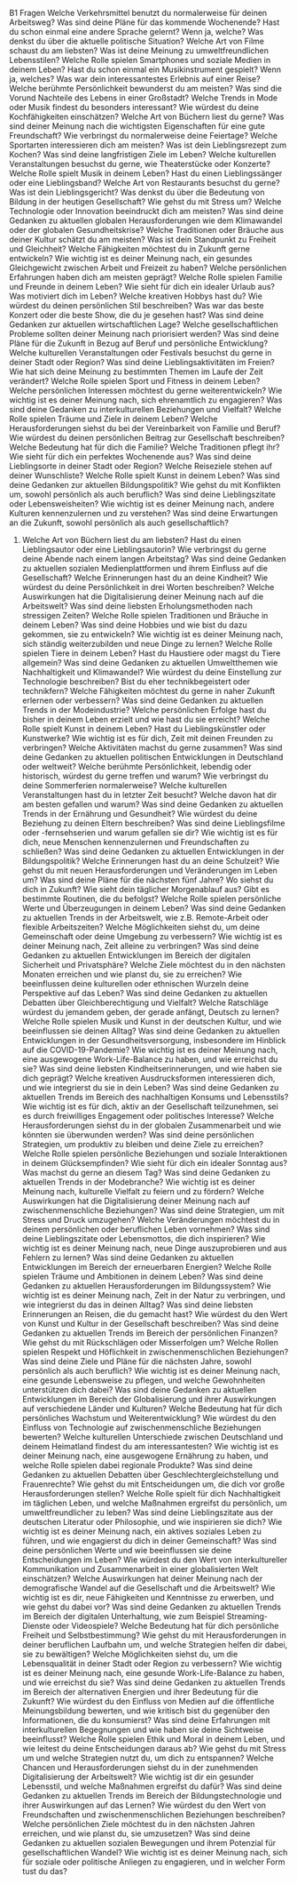  B1 Fragen
 Welche Verkehrsmittel benutzt du normalerweise für deinen Arbeitsweg?
 Was sind deine Pläne für das kommende Wochenende?
 Hast du schon einmal eine andere Sprache gelernt? Wenn ja, welche?
 Was denkst du über die aktuelle politische Situation?
 Welche Art von Filme schaust du am liebsten?
 Was ist deine Meinung zu umweltfreundlichen Lebensstilen?
 Welche Rolle spielen Smartphones und soziale Medien in deinem Leben?
 Hast du schon einmal ein Musikinstrument gespielt? Wenn ja, welches?
 Was war dein interessantestes Erlebnis auf einer Reise?
 Welche berühmte Persönlichkeit bewunderst du am meisten?
 Was sind die Vorund Nachteile des Lebens in einer Großstadt?
 Welche Trends in Mode oder Musik findest du besonders interessant?
 Wie würdest du deine Kochfähigkeiten einschätzen?
 Welche Art von Büchern liest du gerne?
 Was sind deiner Meinung nach die wichtigsten Eigenschaften für eine gute Freundschaft?
 Wie verbringst du normalerweise deine Feiertage?
 Welche Sportarten interessieren dich am meisten?
 Was ist dein Lieblingsrezept zum Kochen?
 Was sind deine langfristigen Ziele im Leben?
 Welche kulturellen Veranstaltungen besuchst du gerne, wie Theaterstücke oder Konzerte?
 Welche Rolle spielt Musik in deinem Leben? Hast du einen Lieblingssänger oder eine Lieblingsband?
 Welche Art von Restaurants besuchst du gerne? Was ist dein Lieblingsgericht?
 Was denkst du über die Bedeutung von Bildung in der heutigen Gesellschaft?
 Wie gehst du mit Stress um?
 Welche Technologie oder Innovation beeindruckt dich am meisten?
 Was sind deine Gedanken zu aktuellen globalen Herausforderungen wie dem Klimawandel oder der globalen Gesundheitskrise?
 Welche Traditionen oder Bräuche aus deiner Kultur schätzt du am meisten?
 Was ist dein Standpunkt zu Freiheit und Gleichheit?
 Welche Fähigkeiten möchtest du in Zukunft gerne entwickeln?
 Wie wichtig ist es deiner Meinung nach, ein gesundes Gleichgewicht zwischen Arbeit und Freizeit zu haben?
 Welche persönlichen Erfahrungen haben dich am meisten geprägt?
 Welche Rolle spielen Familie und Freunde in deinem Leben?
 Wie sieht für dich ein idealer Urlaub aus?
 Was motiviert dich im Leben?
 Welche kreativen Hobbys hast du?
 Wie würdest du deinen persönlichen Stil beschreiben?
 Was war das beste Konzert oder die beste Show, die du je gesehen hast?
 Was sind deine Gedanken zur aktuellen wirtschaftlichen Lage?
 Welche gesellschaftlichen Probleme sollten deiner Meinung nach priorisiert werden?
 Was sind deine Pläne für die Zukunft in Bezug auf Beruf und persönliche Entwicklung?
 Welche kulturellen Veranstaltungen oder Festivals besuchst du gerne in deiner Stadt oder Region?
 Was sind deine Lieblingsaktivitäten im Freien?
 Wie hat sich deine Meinung zu bestimmten Themen im Laufe der Zeit verändert?
 Welche Rolle spielen Sport und Fitness in deinem Leben?
 Welche persönlichen Interessen möchtest du gerne weiterentwickeln?
 Wie wichtig ist es deiner Meinung nach, sich ehrenamtlich zu engagieren?
 Was sind deine Gedanken zu interkulturellen Beziehungen und Vielfalt?
 Welche Rolle spielen Träume und Ziele in deinem Leben?
 Welche Herausforderungen siehst du bei der Vereinbarkeit von Familie und Beruf?
 Wie würdest du deinen persönlichen Beitrag zur Gesellschaft beschreiben?
 Welche Bedeutung hat für dich die Familie? Welche Traditionen pflegt ihr?
 Wie sieht für dich ein perfektes Wochenende aus?
 Was sind deine Lieblingsorte in deiner Stadt oder Region?
 Welche Reiseziele stehen auf deiner Wunschliste?
 Welche Rolle spielt Kunst in deinem Leben?
 Was sind deine Gedanken zur aktuellen Bildungspolitik?
 Wie gehst du mit Konflikten um, sowohl persönlich als auch beruflich?
 Was sind deine Lieblingszitate oder Lebensweisheiten?
 Wie wichtig ist es deiner Meinung nach, andere Kulturen kennenzulernen und zu verstehen?
 Was sind deine Erwartungen an die Zukunft, sowohl persönlich als auch gesellschaftlich?
  1. Welche Art von Büchern liest du am liebsten? Hast du einen Lieblingsautor oder eine Lieblingsautorin?
 Wie verbringst du gerne deine Abende nach einem langen Arbeitstag?
 Was sind deine Gedanken zu aktuellen sozialen Medienplattformen und ihrem Einfluss auf die Gesellschaft?
 Welche Erinnerungen hast du an deine Kindheit?
 Wie würdest du deine Persönlichkeit in drei Worten beschreiben?
 Welche Auswirkungen hat die Digitalisierung deiner Meinung nach auf die Arbeitswelt?
 Was sind deine liebsten Erholungsmethoden nach stressigen Zeiten?
 Welche Rolle spielen Traditionen und Bräuche in deinem Leben?
 Was sind deine Hobbies und wie bist du dazu gekommen, sie zu entwickeln?
 Wie wichtig ist es deiner Meinung nach, sich ständig weiterzubilden und neue Dinge zu lernen?
 Welche Rolle spielen Tiere in deinem Leben? Hast du Haustiere oder magst du Tiere allgemein?
 Was sind deine Gedanken zu aktuellen Umweltthemen wie Nachhaltigkeit und Klimawandel?
 Wie würdest du deine Einstellung zur Technologie beschreiben? Bist du eher technikbegeistert oder technikfern?
 Welche Fähigkeiten möchtest du gerne in naher Zukunft erlernen oder verbessern?
 Was sind deine Gedanken zu aktuellen Trends in der Modeindustrie?
 Welche persönlichen Erfolge hast du bisher in deinem Leben erzielt und wie hast du sie erreicht?
 Welche Rolle spielt Kunst in deinem Leben? Hast du Lieblingskünstler oder Kunstwerke?
 Wie wichtig ist es für dich, Zeit mit deinen Freunden zu verbringen? Welche Aktivitäten machst du gerne zusammen?
 Was sind deine Gedanken zu aktuellen politischen Entwicklungen in Deutschland oder weltweit?
 Welche berühmte Persönlichkeit, lebendig oder historisch, würdest du gerne treffen und warum?
 Wie verbringst du deine Sommerferien normalerweise?
 Welche kulturellen Veranstaltungen hast du in letzter Zeit besucht? Welche davon hat dir am besten gefallen und warum?
 Was sind deine Gedanken zu aktuellen Trends in der Ernährung und Gesundheit?
 Wie würdest du deine Beziehung zu deinen Eltern beschreiben?
 Was sind deine Lieblingsfilme oder -fernsehserien und warum gefallen sie dir?
 Wie wichtig ist es für dich, neue Menschen kennenzulernen und Freundschaften zu schließen?
 Was sind deine Gedanken zu aktuellen Entwicklungen in der Bildungspolitik?
 Welche Erinnerungen hast du an deine Schulzeit?
 Wie gehst du mit neuen Herausforderungen und Veränderungen im Leben um?
 Was sind deine Pläne für die nächsten fünf Jahre? Wo siehst du dich in Zukunft?
 Wie sieht dein täglicher Morgenablauf aus? Gibt es bestimmte Routinen, die du befolgst?
 Welche Rolle spielen persönliche Werte und Überzeugungen in deinem Leben?
 Was sind deine Gedanken zu aktuellen Trends in der Arbeitswelt, wie z.B. Remote-Arbeit oder flexible Arbeitszeiten?
 Welche Möglichkeiten siehst du, um deine Gemeinschaft oder deine Umgebung zu verbessern?
 Wie wichtig ist es deiner Meinung nach, Zeit alleine zu verbringen?
 Was sind deine Gedanken zu aktuellen Entwicklungen im Bereich der digitalen Sicherheit und Privatsphäre?
 Welche Ziele möchtest du in den nächsten Monaten erreichen und wie planst du, sie zu erreichen?
 Wie beeinflussen deine kulturellen oder ethnischen Wurzeln deine Perspektive auf das Leben?
 Was sind deine Gedanken zu aktuellen Debatten über Gleichberechtigung und Vielfalt?
 Welche Ratschläge würdest du jemandem geben, der gerade anfängt, Deutsch zu lernen?
 Welche Rolle spielen Musik und Kunst in der deutschen Kultur, und wie beeinflussen sie deinen Alltag?
 Was sind deine Gedanken zu aktuellen Entwicklungen in der Gesundheitsversorgung, insbesondere im Hinblick auf die COVID-19-Pandemie?
 Wie wichtig ist es deiner Meinung nach, eine ausgewogene Work-Life-Balance zu haben, und wie erreichst du sie?
 Was sind deine liebsten Kindheitserinnerungen, und wie haben sie dich geprägt?
 Welche kreativen Ausdrucksformen interessieren dich, und wie integrierst du sie in dein Leben?
 Was sind deine Gedanken zu aktuellen Trends im Bereich des nachhaltigen Konsums und Lebensstils?
 Wie wichtig ist es für dich, aktiv an der Gesellschaft teilzunehmen, sei es durch freiwilliges Engagement oder politisches Interesse?
 Welche Herausforderungen siehst du in der globalen Zusammenarbeit und wie könnten sie überwunden werden?
 Was sind deine persönlichen Strategien, um produktiv zu bleiben und deine Ziele zu erreichen?
 Welche Rolle spielen persönliche Beziehungen und soziale Interaktionen in deinem Glücksempfinden?
 Wie sieht für dich ein idealer Sonntag aus? Was machst du gerne an diesem Tag?
 Was sind deine Gedanken zu aktuellen Trends in der Modebranche?
 Wie wichtig ist es deiner Meinung nach, kulturelle Vielfalt zu feiern und zu fördern?
 Welche Auswirkungen hat die Digitalisierung deiner Meinung nach auf zwischenmenschliche Beziehungen?
 Was sind deine Strategien, um mit Stress und Druck umzugehen?
 Welche Veränderungen möchtest du in deinem persönlichen oder beruflichen Leben vornehmen?
 Was sind deine Lieblingszitate oder Lebensmottos, die dich inspirieren?
 Wie wichtig ist es deiner Meinung nach, neue Dinge auszuprobieren und aus Fehlern zu lernen?
 Was sind deine Gedanken zu aktuellen Entwicklungen im Bereich der erneuerbaren Energien?
 Welche Rolle spielen Träume und Ambitionen in deinem Leben?
 Was sind deine Gedanken zu aktuellen Herausforderungen im Bildungssystem?
 Wie wichtig ist es deiner Meinung nach, Zeit in der Natur zu verbringen, und wie integrierst du das in deinen Alltag?
 Was sind deine liebsten Erinnerungen an Reisen, die du gemacht hast?
 Wie würdest du den Wert von Kunst und Kultur in der Gesellschaft beschreiben?
 Was sind deine Gedanken zu aktuellen Trends im Bereich der persönlichen Finanzen?
 Wie gehst du mit Rückschlägen oder Misserfolgen um?
 Welche Rollen spielen Respekt und Höflichkeit in zwischenmenschlichen Beziehungen?
 Was sind deine Ziele und Pläne für die nächsten Jahre, sowohl persönlich als auch beruflich?
 Wie wichtig ist es deiner Meinung nach, eine gesunde Lebensweise zu pflegen, und welche Gewohnheiten unterstützen dich dabei?
 Was sind deine Gedanken zu aktuellen Entwicklungen im Bereich der Globalisierung und ihrer Auswirkungen auf verschiedene Länder und Kulturen?
 Welche Bedeutung hat für dich persönliches Wachstum und Weiterentwicklung?
 Wie würdest du den Einfluss von Technologie auf zwischenmenschliche Beziehungen bewerten?
 Welche kulturellen Unterschiede zwischen Deutschland und deinem Heimatland findest du am interessantesten?
 Wie wichtig ist es deiner Meinung nach, eine ausgewogene Ernährung zu haben, und welche Rolle spielen dabei regionale Produkte?
 Was sind deine Gedanken zu aktuellen Debatten über Geschlechtergleichstellung und Frauenrechte?
 Wie gehst du mit Entscheidungen um, die dich vor große Herausforderungen stellen?
 Welche Rolle spielt für dich Nachhaltigkeit im täglichen Leben, und welche Maßnahmen ergreifst du persönlich, um umweltfreundlicher zu leben?
 Was sind deine Lieblingszitate aus der deutschen Literatur oder Philosophie, und wie inspirieren sie dich?
 Wie wichtig ist es deiner Meinung nach, ein aktives soziales Leben zu führen, und wie engagierst du dich in deiner Gemeinschaft?
 Was sind deine persönlichen Werte und wie beeinflussen sie deine Entscheidungen im Leben?
 Wie würdest du den Wert von interkultureller Kommunikation und Zusammenarbeit in einer globalisierten Welt einschätzen?
 Welche Auswirkungen hat deiner Meinung nach der demografische Wandel auf die Gesellschaft und die Arbeitswelt?
 Wie wichtig ist es dir, neue Fähigkeiten und Kenntnisse zu erwerben, und wie gehst du dabei vor?
 Was sind deine Gedanken zu aktuellen Trends im Bereich der digitalen Unterhaltung, wie zum Beispiel Streaming-Dienste oder Videospiele?
 Welche Bedeutung hat für dich persönliche Freiheit und Selbstbestimmung?
 Wie gehst du mit Herausforderungen in deiner beruflichen Laufbahn um, und welche Strategien helfen dir dabei, sie zu bewältigen?
 Welche Möglichkeiten siehst du, um die Lebensqualität in deiner Stadt oder Region zu verbessern?
 Wie wichtig ist es deiner Meinung nach, eine gesunde Work-Life-Balance zu haben, und wie erreichst du sie?
 Was sind deine Gedanken zu aktuellen Trends im Bereich der alternativen Energien und ihrer Bedeutung für die Zukunft?
 Wie würdest du den Einfluss von Medien auf die öffentliche Meinungsbildung bewerten, und wie kritisch bist du gegenüber den Informationen, die du konsumierst?
 Was sind deine Erfahrungen mit interkulturellen Begegnungen und wie haben sie deine Sichtweise beeinflusst?
 Welche Rolle spielen Ethik und Moral in deinem Leben, und wie leitest du deine Entscheidungen daraus ab?
 Wie gehst du mit Stress um und welche Strategien nutzt du, um dich zu entspannen?
 Welche Chancen und Herausforderungen siehst du in der zunehmenden Digitalisierung der Arbeitswelt?
 Wie wichtig ist dir ein gesunder Lebensstil, und welche Maßnahmen ergreifst du dafür?
 Was sind deine Gedanken zu aktuellen Trends im Bereich der Bildungstechnologie und ihrer Auswirkungen auf das Lernen?
 Wie würdest du den Wert von Freundschaften und zwischenmenschlichen Beziehungen beschreiben?
 Welche persönlichen Ziele möchtest du in den nächsten Jahren erreichen, und wie planst du, sie umzusetzen?
 Was sind deine Gedanken zu aktuellen sozialen Bewegungen und ihrem Potenzial für gesellschaftlichen Wandel?
 Wie wichtig ist es deiner Meinung nach, sich für soziale oder politische Anliegen zu engagieren, und in welcher Form tust du das?